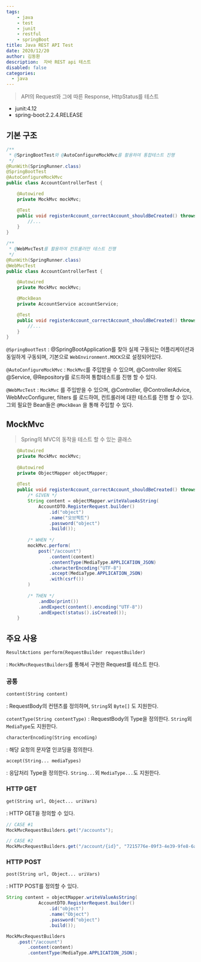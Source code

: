 ```yaml
---
tags: 
    - java
    - test
    - junit
    - restful
    - springBoot
title: Java REST API Test 
date: 2020/12/20
author: 김동환
description:  자바 REST api 테스트 
disabled: false
categories:
  - java
---
```


> API의 Request와 그에 따른 Response, HttpStatus를 테스트

- junit:4.12
- spring-boot:2.2.4.RELEASE

## 기본 구조

```java
/**
 * @SpringBootTest와 @AutoConfigureMockMvc를 활용하여 통합테스트 진행
 */
@RunWith(SpringRunner.class)
@SpringBootTest
@AutoConfigureMockMvc
public class AccountControllerTest {

    @Autowired
    private MockMvc mockMvc;

    @Test
    public void registerAccount_correctAccount_shouldBeCreated() throws Exception {
        //...
    }
}
```

```java
/**
 * @WebMvcTest를 활용하여 컨트롤러만 테스트 진행
 */
@RunWith(SpringRunner.class)
@WebMvcTest
public class AccountControllerTest {

    @Autowired
    private MockMvc mockMvc;

    @MockBean
    private AccountService accountService;

    @Test
    public void registerAccount_correctAccount_shouldBeCreated() throws Exception {
        //...
    }
}
```

`@SpringBootTest` 
: @SpringBootApplication를 찾아 실제 구동되는 어플리케이션과 동일하게 구동되며, 기본으로 `WebEnvironment.MOCK`으로 설정되어있다. 

`@AutoConfigureMockMvc` 
: `MockMvc`를 주입받을 수 있으며, @Controller 외에도 @Service, @Repository를 로드하여 통합테스트를 진행 할 수 있다. 

`@WebMvcTest` 
: `MockMvc` 를 주입받을 수 있으며, @Controller, @ControllerAdvice, WebMvcConfigurer, filters 를 로드하여, 컨트롤러에 대한 테스트를 진행 할 수 있다. 그외 필요한 Bean들은 `@MockBean` 을 통해 주입할 수 있다.

## MockMvc

> Spring의 MVC의 동작을 테스트 할 수 있는 클래스

```java
    @Autowired
    private MockMvc mockMvc;
    
    @Autowired
    private ObjectMapper objectMapper;
    
    @Test
    public void registerAccount_correctAccount_shouldBeCreated() throws Exception {
        /* GIVEN */
        String content = objectMapper.writeValueAsString(
            AccountDTO.RegisterRequest.builder()
                .id("object")
                .name("오브젝트")
                .password("object")
                .build());
    
        /* WHEN */
        mockMvc.perform(
            post("/account")
                .content(content)
                .contentType(MediaType.APPLICATION_JSON)
                .characterEncoding("UTF-8")
                .accept(MediaType.APPLICATION_JSON)
                .with(csrf())
        )
            
        /* THEN */
            .andDo(print())
            .andExpect(content().encoding("UTF-8"))
            .andExpect(status().isCreated());
    }
```

## 주요 사용

`ResultActions perform(RequestBuilder requestBuilder)`

: `MockMvcRequestBuilders`를 통해서 구현한 Request를 테스트 한다.

### 공통

`content(String content)` 

: RequestBody의 컨텐츠를 정의하며, `String`외 `Byte[]` 도 지원한다.

`cotentType(String contentType)` 
: RequestBody의 Type을 정의한다. `String`외 `MediaType`도 지원한다.

`characterEncoding(String encoding)` 

: 해당 요청의 문자열 인코딩을 정의한다. 

`accept(String... mediaTypes)` 

: 응답처리 Type을 정의한다. `String...`외 `MediaType...`도 지원한다.

### HTTP GET

`get(String url, Object... uriVars)`

: HTTP GET을  정의할 수 있다. 

```java
// CASE #1
MockMvcRequestBuilders.get("/accounts");

// CASE #2
MockMvcRequestBuilders.get("/account/{id}", "7215776e-09f3-4e39-9fe8-6a6b1c70a366");
```

### HTTP POST

`post(String url, Object... uriVars)`

: HTTP POST를 정의할 수 있다.

```java
String content = objectMapper.writeValueAsString(
			AccountDTO.RegisterRequest.builder()
				.id("object")
				.name("Object")
				.password("object")
				.build());

MockMvcRequestBuilders
	.post("/account")
		.content(content)
		.contentType(MediaType.APPLICATION_JSON);
	
```